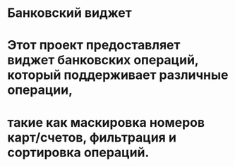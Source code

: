 # Банковский виджет

# Этот проект предоставляет виджет банковских операций, который поддерживает различные операции,
# такие как маскировка номеров карт/счетов, фильтрация и сортировка операций.
